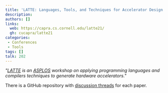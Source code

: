 ```yaml
---
title: 'LATTE: Languages, Tools, and Techniques for Accelerator Design'
description:
authors: []
links:
  web: https://capra.cs.cornell.edu/latte21/
  gh: cucapra/latte21
categories:
 - Conferences
 - Tools
tags: []
talk: 202
---
```


*"[LATTE](https://capra.cs.cornell.edu/latte21/) is an [ASPLOS](https://asplos-conference.org/) workshop on applying programming languages and compilers techniques to generate hardware accelerators."*

There is a GitHub repository with [discussion threads](https://github.com/cucapra/latte21/discussions/categories/papers)
for each paper.
